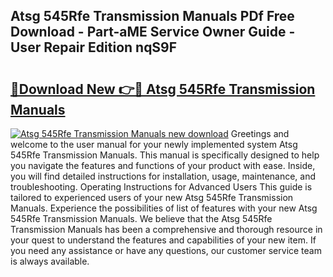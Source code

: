 ## Atsg 545Rfe Transmission Manuals PDf Free Download - Part-aME Service Owner Guide - User Repair Edition nqS9F

# <h2><a href="http://bc60620.oget.top/?id=Atsg+545Rfe+Transmission+Manuals">🔗Download New 👉🔴 Atsg 545Rfe Transmission Manuals</a></h2>

[![Atsg 545Rfe Transmission Manuals new download](https://i.imgur.com/5g1atiW.png)](http://bc60620.oget.top/?id=Atsg+545Rfe+Transmission+Manuals)
Greetings and welcome to the user manual for your newly implemented system Atsg 545Rfe Transmission Manuals. This manual is specifically designed to help you navigate the features and functions of your product with ease. Inside, you will find detailed instructions for installation, usage, maintenance, and troubleshooting. Operating Instructions for Advanced Users This guide is tailored to experienced users of your new Atsg 545Rfe Transmission Manuals. Experience the possibilities of list of features with your new Atsg 545Rfe Transmission Manuals. We believe that the Atsg 545Rfe Transmission Manuals has been a comprehensive and thorough resource in your quest to understand the features and capabilities of your new item. If you need any assistance or have any questions, our customer service team is always available.
